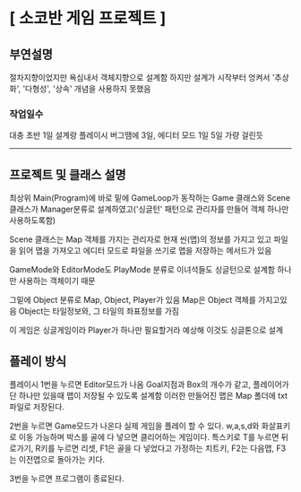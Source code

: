 # [ 소코반 게임 프로젝트 ]

## <strong>부연설명</strong>
절차지향이었지만
욕심내서 객체지향으로 설계함
하지만 설계가 시작부터 엉켜서 '추상화', '다형성', '상속'
개념을 사용하지 못했음

### <strong>작업일수</strong>
대충 초반 1일 
설계랑 플레이시 버그땜에 3일, 에디터 모드 1일
5일 가량 걸린듯

<hr>

## <strong>프로젝트 및 클래스 설명</strong>
최상위 Main(Program)에 바로 밑에
GameLoop가 동작하는 Game 클래스와 Scene 클래스가 Manager분류로
설계하였고('싱글턴' 패턴으로 관리자를 만들어 객체 하나만 사용하도록함)

Scene 클래스는 Map 객체를 가지는 관리자로
현재 씬(맵)의 정보를 가지고 있고 파일을 읽어 맵을 가져오고
에디터 모드로 파일을 쓰기로 맵을 저장하는 메서드가 있음

GameMode와 EditorMode도 PlayMode 분류로 이녀석들도 싱글턴으로 설계함
하나만 사용하는 객체이기 때문

그밑에 Object 분류로 Map, Object, Player가 있음 Map은 Object 객체를 가지고있음
Object는 타일정보와, 그 타일의 좌표정보를 가짐

이 게임은 싱글게임이라 Player가 하나만 필요할거라 예상해 이것도 싱글톤으로 설계

## <strong>플레이 방식</strong>
플레이시 1번을 누르면 Editor모드가 나옴 Goal지점과 Box의 개수가 같고,
플레이어가 단 하나만 있을때 맵이 저장될 수 있도록 설계함 이러한 만들어진 맵은
Map 폴더에 txt 파일로 저장된다.

2번을 누르면 Game모드가 나온다 실제 게임을 플레이 할 수 있다.
w,a,s,d와 화살표키로 이동 가능하며 박스를 골에 다 넣으면 클리어하는 게임이다.
특스키로 T를 누르면 뒤로가기, R키를 누르면 리셋, F1은 골을 다 넣었다고 가정하는
치트키, F2는 다음맵, F3는 이전맵으로 돌아가는 키다.

3번을 누르면 프로그램이 종료된다.
